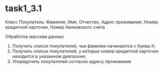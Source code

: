 # task1_3.1

Класс
Покупатель:
Фамилия, Имя, Отчество, Адрес
проживания, Номер кредитной
карточки, Номер банковского
счета

Обработка массива данных
1. Получить список покупателей, чьи
фамилии начинаются с буквы К;
2. Получить список покупателей, у которых
номер кредитной карточки находится в
указанном диапазоне;
3. Упорядочить покупателей согласно
адресу проживания
